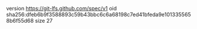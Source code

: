 version https://git-lfs.github.com/spec/v1
oid sha256:dfeb6b9f3588893c59b43bbc6c6a68198c7ed41bfeda9e1013355658b6f55d68
size 27
